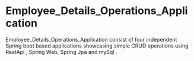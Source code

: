 # Employee_Details_Operations_Application
Employee_Details_Operations_Application consist of four independent Spring boot based applications showcasing simple CRUD operations using RestApi , Spring Web, Spring Jpa and mySql . 
